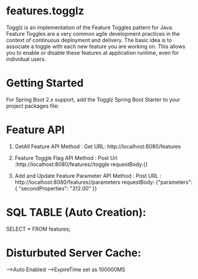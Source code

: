 # features.togglz
Togglz is an implementation of the Feature Toggles pattern for Java. Feature Toggles are a very common agile development practices in the context of continuous deployment and delivery. The basic idea is to associate a toggle with each new feature you are working on. This allows you to enable or disable these features at application runtime, even for individual users.

# Getting Started
For Spring Boot 2.x support, add the Togglz Spring Boot Starter to your project packages file:

# Feature API
1. GetAll Feature API
    Method : Get
    URL: http://localhost:8080/features

2. Feature Toggle Flag API
    Method : Post
    Url :http://localhost:8080/features/<featureName>/toggle
    requestBody:{}

3. Add and Update Feature Parameter API
    Method : Post
    URL : http://localhost:8080/features/<featureName>/parameters
    requestBody: {"parameters": { "secondProperties": "312.00" }}


# SQL TABLE (Auto Creation):
SELECT * FROM features;

# Disturbuted Server Cache:
-->Auto Enabled
-->ExpireTime set as 100000MS




